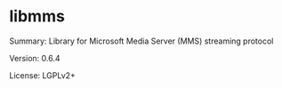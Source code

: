 #          libmms
 
Summary:       Library for Microsoft Media Server (MMS) streaming protocol
 
Version:       0.6.4
 
License:       LGPLv2+
 
